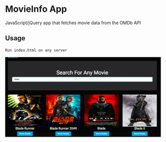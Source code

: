 # MovieInfo App

JavaScript/jQuery app that fetches movie data from the OMDb API

## Usage

```bash
Run index.html on any server
```
![Splash](https://github.com/bryangxyz/Movie-Info/blob/master/movieinfo.png)